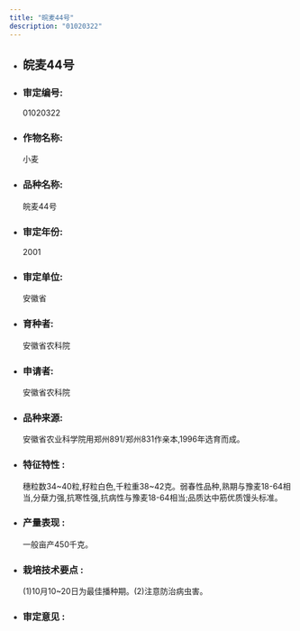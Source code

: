 ```yaml
---
title: "皖麦44号"
description: "01020322"
---
```

* ## 皖麦44号
* ###  审定编号:  
   01020322

*  ### 作物名称:  
   小麦

*   ###  品种名称: 
    皖麦44号

*   ### 审定年份: 
    2001

*   ### 审定单位:  
    安徽省

*   ### 育种者:  
    安徽省农科院

*   ### 申请者:  
    安徽省农科院

*   ### 品种来源:  
    安徽省农业科学院用郑州891/郑州831作亲本,1996年选育而成。

*   ### 特征特性 : 
    穗粒数34~40粒,籽粒白色,千粒重38~42克。弱春性品种,熟期与豫麦18-64相当,分蘖力强,抗寒性强,抗病性与豫麦18-64相当;品质达中筋优质馒头标准。

*   ### 产量表现 : 
    一般亩产450千克。

*   ### 栽培技术要点 : 
    (1)10月10~20日为最佳播种期。(2)注意防治病虫害。

*   ### 审定意见 : 
    
